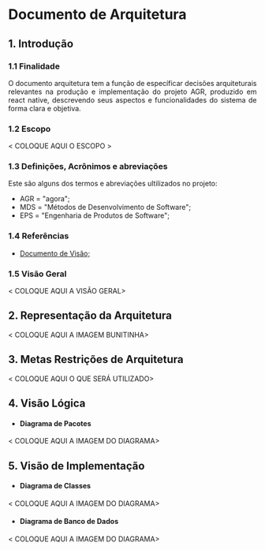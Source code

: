 # Documento de Arquitetura
## 1. Introdução
### 1.1 Finalidade
<div style ="text-align: justify">
  <p>
      O documento arquitetura tem a função de específicar decisões arquiteturais relevantes na produção e implementação do projeto AGR, produzido em react native, descrevendo seus aspectos e funcionalidades do sistema de forma clara e objetiva.
  </p>
</div>

### 1.2 Escopo
<div style ="text-align: justify">
  <p>
    < COLOQUE AQUI O ESCOPO >
  </p>
</div>

### 1.3 Definições, Acrônimos e abreviações
<div style ="text-align: justify">
  <p>
    Este são alguns dos termos e abreviações ultilizados no projeto:
  </p>
</div>

* AGR = "agora";
* MDS = "Métodos de Desenvolvimento de Software";
* EPS = "Engenharia de Produtos de Software";

### 1.4 Referências

* <a href= "https:///github.com/fga-gpp-mds/AGR-APP-react-native/blob/master/docs/visao.md" target="_blank" > Documento de Visão;</a>

### 1.5 Visão Geral
<div style ="text-align: justify">
  <p>
    < COLOQUE AQUI A VISÃO GERAL>
  </p>
</div>

## 2. Representação da Arquitetura

<div style ="text-align: justify">
  <p>
    < COLOQUE AQUI A IMAGEM BUNITINHA>
  </p>
</div>

## 3. Metas Restrições de Arquitetura

<div style ="text-align: justify">
  <p>
    < COLOQUE AQUI O QUE SERÁ UTILIZADO>
  </p>
</div>

## 4. Visão Lógica
* #### Diagrama de Pacotes
<div style ="text-align: justify">
  <p>
    < COLOQUE AQUI A IMAGEM DO DIAGRAMA>
  </p>
</div>

## 5. Visão de Implementação
* #### Diagrama de Classes
<div style ="text-align: justify">
  <p>
    < COLOQUE AQUI A IMAGEM DO DIAGRAMA>
  </p>
</div>

* #### Diagrama de Banco de Dados
<div style ="text-align: justify">
  <p>
    < COLOQUE AQUI A IMAGEM DO DIAGRAMA>
  </p>
</div>
